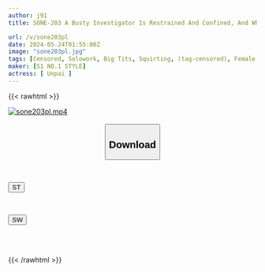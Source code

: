 ```yaml
---
author: j91
title: SONE-203 A Busty Investigator Is Restrained And Confined, And While Still Maintaining Her Noble Consciousness, She Repeatedly Experiences Convulsions And Incontinence, And Her Body Falls Into Pleasure, Leading To A Shameful Orgasm.

url: /v/sone203pl
date: 2024-05-24T01:55:00Z
image: "sone203pl.jpg"
tags: [Censored, Solowork, Big Tits, Squirting, (tag-censored), Female Investigator, Acme · Orgasm	]
maker: [S1 NO.1 STYLE]
actress: [ Unpai ]
---
```



{{< rawhtml >}}

<div class="video" data-videoid="G6Px7ye6jrc13MQ">
    <a href="javascript:;">
        <img src="/v/sone203pl/sone203pl.jpg" width="WIDTH" height="HEIGHT" alt="sone203pl.mp4" loading="lazy">
    </a>
</div>

<script type="text/javascript" src="https://j91.asia/asset/on-demand-st.js"></script>

<br>
  <link rel="stylesheet" href="https://j91.asia/asset/bs5.css">
  
  <center>
  <button class="btn btn-primary" type="button" data-bs-toggle="collapse" data-bs-target=".multi-collapse" aria-expanded="false" aria-controls="multiCollapseExample1 multiCollapseExample2"><h2>Download</h2></button></center>
</p>
<div class="row">
  <div class="col">
    <div class="collapse multi-collapse" id="multiCollapseExample1">
      <div class="card card-body">
	      	      <br>
<div class="buttons">  
<p><a href="/v/sone203pl/st.html" target="_blank"><button class="btn-hover color-3"><i class="fa fa-download"></i> ST</button></a></p></div>
    </div>
  </div>
</div>
  <div class="col">
    <div class="collapse multi-collapse" id="multiCollapseExample2">
      <div class="card card-body">
	      <br>
<div class="buttons">
<p><a href="/v/sone203pl/sw.html" target="_blank"><button class="btn-hover color-2"><i class="fa fa-download"></i> SW</button></a></p></div>
<br><br>
      </div>
    </div>
  </div>
</div>

{{< /rawhtml >}}